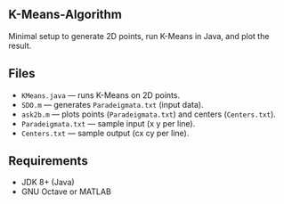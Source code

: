 ## K-Means-Algorithm
Minimal setup to generate 2D points, run K-Means in Java, and plot the result.

## Files
- `KMeans.java` — runs K-Means on 2D points.
- `SDO.m` — generates `Paradeigmata.txt` (input data).
- `ask2b.m` — plots points (`Paradeigmata.txt`) and centers (`Centers.txt`).
- `Paradeigmata.txt` — sample input (x y per line).
- `Centers.txt` — sample output (cx cy per line).

## Requirements
- JDK 8+ (Java)
- GNU Octave or MATLAB
